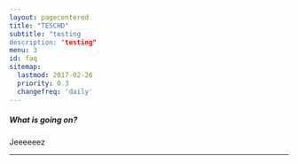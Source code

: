 ```yaml
---
layout: pagecentered
title: "TESCHD"
subtitle: "testing
description: "testing"
menu: 3
id: faq
sitemap:
  lastmod: 2017-02-26
  priority: 0.3
  changefreq: 'daily'
---
```


##### What is going on? #    
Jeeeeeez     
    
----

